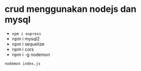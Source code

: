 # crud menggunakan nodejs dan mysql

- <code>npm i express</code>
- npm i mysql2
- npm i sequelize
- npm i cors
- npm i -g nodemon

<code>nodemon index.js</code>
